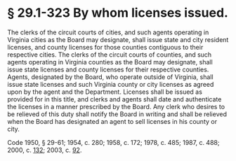 # § 29.1-323 By whom licenses issued.

<p>The clerks of the circuit courts of cities, and such agents operating in Virginia cities as the Board may designate, shall issue state and city resident licenses, and county licenses for those counties contiguous to their respective cities. The clerks of the circuit courts of counties, and such agents operating in Virginia counties as the Board may designate, shall issue state licenses and county licenses for their respective counties. Agents, designated by the Board, who operate outside of Virginia, shall issue state licenses and such Virginia county or city licenses as agreed upon by the agent and the Department. Licenses shall be issued as provided for in this title, and clerks and agents shall date and authenticate the licenses in a manner prescribed by the Board. Any clerk who desires to be relieved of this duty shall notify the Board in writing and shall be relieved when the Board has designated an agent to sell licenses in his county or city.</p><p>Code 1950, § 29-61; 1954, c. 280; 1958, c. 172; 1978, c. 485; 1987, c. 488; 2000, c. <a href='http://lis.virginia.gov/cgi-bin/legp604.exe?001+ful+CHAP0132'>132</a>; 2003, c. <a href='http://lis.virginia.gov/cgi-bin/legp604.exe?031+ful+CHAP0092'>92</a>.</p>